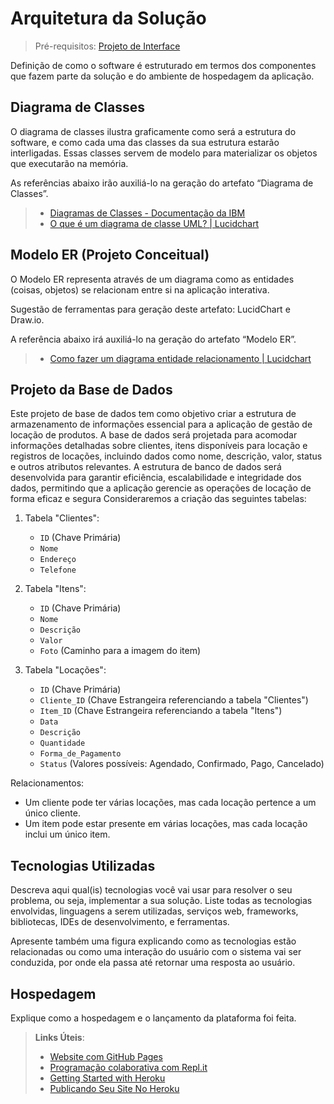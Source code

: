 # Arquitetura da Solução

> Pré-requisitos: [Projeto de Interface](projeto-de-interface.md)

Definição de como o software é estruturado em termos dos componentes que fazem parte da solução e do ambiente de hospedagem da aplicação.

## Diagrama de Classes

O diagrama de classes ilustra graficamente como será a estrutura do software, e como cada uma das classes da sua estrutura estarão interligadas. Essas classes servem de modelo para materializar os objetos que executarão na memória.

As referências abaixo irão auxiliá-lo na geração do artefato “Diagrama de Classes”.

> - [Diagramas de Classes - Documentação da IBM](https://www.ibm.com/docs/pt-br/rational-soft-arch/9.6.1?topic=diagrams-class)
> - [O que é um diagrama de classe UML? | Lucidchart](https://www.lucidchart.com/pages/pt/o-que-e-diagrama-de-classe-uml)

## Modelo ER (Projeto Conceitual)

O Modelo ER representa através de um diagrama como as entidades (coisas, objetos) se relacionam entre si na aplicação interativa.

Sugestão de ferramentas para geração deste artefato: LucidChart e Draw.io.

A referência abaixo irá auxiliá-lo na geração do artefato “Modelo ER”.

> - [Como fazer um diagrama entidade relacionamento | Lucidchart](https://www.lucidchart.com/pages/pt/como-fazer-um-diagrama-entidade-relacionamento)

## Projeto da Base de Dados

Este projeto de base de dados tem como objetivo criar a estrutura de armazenamento de informações essencial para a aplicação de gestão de locação de produtos. A base de dados será projetada para acomodar informações detalhadas sobre clientes, itens disponíveis para locação e registros de locações, incluindo dados como nome, descrição, valor, status e outros atributos relevantes. A estrutura de banco de dados será desenvolvida para garantir eficiência, escalabilidade e integridade dos dados, permitindo que a aplicação gerencie as operações de locação de forma eficaz e segura
Consideraremos a criação das seguintes tabelas:

1. Tabela "Clientes":
   - `ID` (Chave Primária)
   - `Nome`
   - `Endereço`
   - `Telefone`

2. Tabela "Itens":
   - `ID` (Chave Primária)
   - `Nome`
   - `Descrição`
   - `Valor`
   - `Foto` (Caminho para a imagem do item)

3. Tabela "Locações":
   - `ID` (Chave Primária)
   - `Cliente_ID` (Chave Estrangeira referenciando a tabela "Clientes")
   - `Item_ID` (Chave Estrangeira referenciando a tabela "Itens")
   - `Data`
   - `Descrição`
   - `Quantidade`
   - `Forma_de_Pagamento`
   - `Status` (Valores possíveis: Agendado, Confirmado, Pago, Cancelado)

Relacionamentos:
- Um cliente pode ter várias locações, mas cada locação pertence a um único cliente.
- Um item pode estar presente em várias locações, mas cada locação inclui um único item.


## Tecnologias Utilizadas

Descreva aqui qual(is) tecnologias você vai usar para resolver o seu problema, ou seja, implementar a sua solução. Liste todas as tecnologias envolvidas, linguagens a serem utilizadas, serviços web, frameworks, bibliotecas, IDEs de desenvolvimento, e ferramentas.

Apresente também uma figura explicando como as tecnologias estão relacionadas ou como uma interação do usuário com o sistema vai ser conduzida, por onde ela passa até retornar uma resposta ao usuário.

## Hospedagem

Explique como a hospedagem e o lançamento da plataforma foi feita.

> **Links Úteis**:
>
> - [Website com GitHub Pages](https://pages.github.com/)
> - [Programação colaborativa com Repl.it](https://repl.it/)
> - [Getting Started with Heroku](https://devcenter.heroku.com/start)
> - [Publicando Seu Site No Heroku](http://pythonclub.com.br/publicando-seu-hello-world-no-heroku.html)
